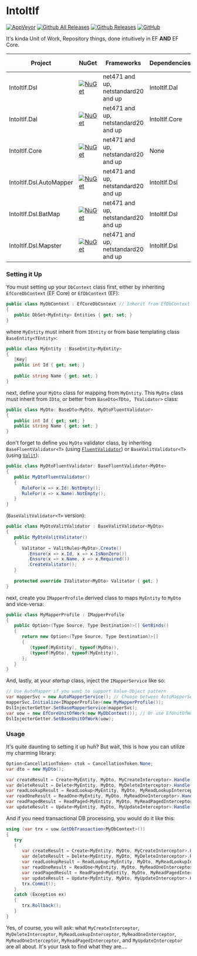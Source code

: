 IntoItIf
===============
[![AppVeyor](https://img.shields.io/appveyor/ci/swtanggara/IntoItIf.svg)](https://ci.appveyor.com/project/swtanggara/intoitif)
[![Github All Releases](https://img.shields.io/github/downloads/swtanggara/IntoItIf/total.svg)](https://github.com/swtanggara/IntoItIf/releases)
[![Github Releases](https://img.shields.io/github/downloads/swtanggara/IntoItIf/latest/total.svg)](https://github.com/swtanggara/IntoItIf/releases/latest)
[![GitHub](https://img.shields.io/github/license/swtanggara/IntoItIf.svg)](https://github.com/swtanggara/IntoItIf/blob/master/LICENSE)

It's kinda Unit of Work, Repository things, done intuitively in EF **AND** EF Core.

| Project | NuGet | Frameworks | Dependencies | NuGet Downloads |
| ------- | ----- | ---------- | ------------ | --------------- |
| IntoItIf.Dsl | [![NuGet](https://img.shields.io/nuget/v/IntoItIf.Dsl.svg)](https://www.nuget.org/packages/IntoItIf.Dsl/) | net471 and up, netstandard20 and up | IntoItIf.Dal | [![NuGet](https://img.shields.io/nuget/dt/IntoItIf.Dsl.svg)](https://www.nuget.org/packages/IntoItIf.Dsl/) |
| IntoItIf.Dal | [![NuGet](https://img.shields.io/nuget/v/IntoItIf.Dal.svg)](https://www.nuget.org/packages/IntoItIf.Dal/) | net471 and up, netstandard20 and up | IntoItIf.Core | [![NuGet](https://img.shields.io/nuget/dt/IntoItIf.Dal.svg)](https://www.nuget.org/packages/IntoItIf.Dal/) |
| IntoItIf.Core | [![NuGet](https://img.shields.io/nuget/v/IntoItIf.Core.svg)](https://www.nuget.org/packages/IntoItIf.Core/) | net471 and up, netstandard20 and up | None | [![NuGet](https://img.shields.io/nuget/dt/IntoItIf.Core.svg)](https://www.nuget.org/packages/IntoItIf.Core/) |
| IntoItIf.Dsl.AutoMapper | [![NuGet](https://img.shields.io/nuget/v/IntoItIf.Dsl.AutoMapper.svg)](https://www.nuget.org/packages/IntoItIf.Dsl.AutoMapper/) | net471 and up, netstandard20 and up | IntoItIf.Dsl | [![NuGet](https://img.shields.io/nuget/dt/IntoItIf.Dsl.AutoMapper.svg)](https://www.nuget.org/packages/IntoItIf.Dsl.AutoMapper/) |
| IntoItIf.Dsl.BatMap | [![NuGet](https://img.shields.io/nuget/v/IntoItIf.Dsl.BatMap.svg)](https://www.nuget.org/packages/IntoItIf.Dsl.BatMap/) | net471 and up, netstandard20 and up | IntoItIf.Dsl | [![NuGet](https://img.shields.io/nuget/dt/IntoItIf.Dsl.BatMap.svg)](https://www.nuget.org/packages/IntoItIf.Dsl.BatMap/) |
| IntoItIf.Dsl.Mapster | [![NuGet](https://img.shields.io/nuget/v/IntoItIf.Dsl.Mapster.svg)](https://www.nuget.org/packages/IntoItIf.Dsl.Mapster/) | net471 and up, netstandard20 and up | IntoItIf.Dsl | [![NuGet](https://img.shields.io/nuget/dt/IntoItIf.Dsl.Mapster.svg)](https://www.nuget.org/packages/IntoItIf.Dsl.Mapster/) |

### Setting it Up
You must setting up your `DbContext` class first, either by inheriting `EfCoreDbContext` (EF Core) or `EfDbContext` (EF):

```c#
public class MyDbContext : EfCoreDbContext // Inherit from EfDbContext if you are using EF6 or above
{
   public DbSet<MyEntity> Entities { get; set; }
}
```

where `MyEntity` must inherit from `IEntity` or from base templating class `BaseEntity<TEntity>`:

```c#
public class MyEntity : BaseEntity<MyEntity>
{
   [Key]
   public int Id { get; set; }
   
   public string Name { get; set; }
}
```

next, define your `MyDto` class for mapping from `MyEntity`. This `MyDto` class must inherit from `IDto`, or better from `BaseDto<TDto, TValidator>` class:

```c#
public class MyDto: BaseDto<MyDto, MyDtoFluentValidator>
{
   public int Id { get; set; }
   public string Name { get; set; }
}
```

don't forget to define you `MyDto` validator class, by inheriting `BaseFluentValidator<T>` (using [`FluentValidator`](https://github.com/JeremySkinner/FluentValidation)) or `BaseValitValidator<T>` (using [`Valit`](https://github.com/valit-stack/Valit)):

```c#
public class MyDtoFluentValidator: BaseFluentValidator<MyDto>
{
   public MyDtoFluentValidator()
   {
      RuleFor(x => x.Id).NotEmpty();
      RuleFor(x => x.Name).NotEmpty();
   }
}
```

(`BaseValitValidator<T>` version):

```c#
public class MyDtoValitValidator : BaseValitValidator<MyDto>
{
   public MyDtoValitValitator()
   {
      Valitator = ValitRules<MyDto>.Create()
        .Ensure(x => x.Id, x => x.IsNonZero())
        .Ensure(x => x.Name, x => x.Required())
        .CreateValitator();
   }
   
   protected override IValitator<MyDto> Valitator { get; }
}
```

next, create you `IMapperProfile` derived class to maps `MyEntity` to `MyDto` and vice-versa:

```c#
public class MyMapperProfile : IMapperProfile
{
   public Option<(Type Source, Type Destination)>[] GetBinds()
   {
      return new Option<(Type Source, Type Destination)>[]
      {
         (typeof(MyEntity), typeof(MyDto)),
         (typeof(MyDto), typeof(MyEntity)),
      };
   }
}
```

And, lastly, at your *startup* class, inject the `IMapperService` like so:

```c#
// Use AutoMapper if you want to support Value-Object pattern
var mapperSvc = new AutoMapperService(); // Choose between AutoMapperService, BatMapMapperService, or MapsterMapperService
mapperSvc.Initialize<IMapperProfile>(new MyMapperProfile());
DslInjecterGetter.SetBaseMapperService(mapperSvc);
var uow = new EfCoreUnitOfWork(new MyDbContext()); // Or use EfUnitOfWork, if you are using EF6 or above.
DslInjecterGetter.SetBaseUnitOfWork(uow);
```

### Usage
It's quite daunting to setting it up huh? But wait, this is how you can utilize my charming library:

```c#
Option<CancellationToken> ctok = CancellationToken.None;
var dto = new MyDto();

var createResult = Create<MyEntity, MyDto, MyCreateInterceptor>.Handle(dto, ctok);
var deleteResult = Delete<MyEntity, MyDto, MyDeleteInterceptor>.Handle(dto, ctok);
var readLookupResult = ReadLookup<MyEntity, MyDto, MyReadLookupInterceptor>.Handle(false, ctok);
var readOneResult = ReadOne<MyEntity, MyDto, MyReadOneInterceptor>.Handle(dto, ctok);
var readPagedResult = ReadPaged<MyEntity, MyDto, MyReadPagedInterceptor>.Handle(1, 1, null, "Bla", ctok);
var updateResult = Update<MyEntity, MyDto, MyUpdateInterceptor>.Handle(dto, ctok);
```

And if you need transactional DB processing, you would do it like this:

```c#
using (var trx = uow.GetDbTransaction<MyDbContext>())
{
   try
   {
      var createResult = Create<MyEntity, MyDto, MyCreateInterceptor>.Handle(dto, ctok);
      var deleteResult = Delete<MyEntity, MyDto, MyDeleteInterceptor>.Handle(dto, ctok);
      var readLookupResult = ReadLookup<MyEntity, MyDto, MyReadLookupInterceptor>.Handle(false, ctok);
      var readOneResult = ReadOne<MyEntity, MyDto, MyReadOneInterceptor>.Handle(dto, ctok);
      var readPagedResult = ReadPaged<MyEntity, MyDto, MyReadPagedInterceptor>.Handle(1, 1, null, "Bla", ctok);
      var updateResult = Update<MyEntity, MyDto, MyUpdateInterceptor>.Handle(dto, ctok);
      trx.Commit();
   }
   catch (Exception ex)
   {
      trx.Rollback();
   }
}
```

Yes, of course, you will ask: what `MyCreateInterceptor`, `MyDeleteInterceptor`, `MyReadLookupInterceptor`, 
`MyReadOneInterceptor`, `MyReadOneInterceptor`, `MyReadPagedInterceptor`, and `MyUpdateInterceptor` are all about. It's your task to find what they are....
